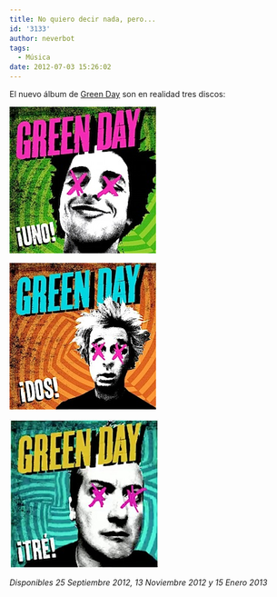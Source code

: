 ```yaml
---
title: No quiero decir nada, pero...
id: '3133'
author: neverbot
tags:
  - Música
date: 2012-07-03 15:26:02
---
```


El nuevo álbum de [Green Day](http://www.lastfm.es/music/Green+Day) son en realidad tres discos:

![201207031521.jpg](./no-quiero-decir-nada-pero/2012070315211.jpg)

![201207031521.jpg](./no-quiero-decir-nada-pero/201207031521.jpg)

![201207031523.jpg](./no-quiero-decir-nada-pero/201207031523.jpg)

_Disponibles 25 Septiembre 2012, 13 Noviembre 2012 y 15 Enero 2013_